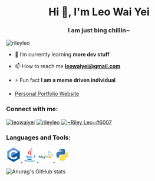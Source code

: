 <h1 align="center">Hi 👋, I'm Leo Wai Yei</h1>
<h3 align="center">I am just bing chillin~</h3>

<p align="left"> <img src="https://komarev.com/ghpvc/?username=rileyleo&label=Profile%20views&color=0e75b6&style=flat" alt="rileyleo" /> </p>

- 🌱 I’m currently learning **more dev stuff**

- 📫 How to reach me **leowaiyei@gmail.com** 

- ⚡ Fun fact **I am a meme driven individual** 

- [Personal Portfolio Website](https://rileyleo.github.io)

<h3 align="left">Connect with me:</h3>
<p align="left">
<a href="https://linkedin.com/in/leowaiyei" target="blank"><img align="center" src="https://raw.githubusercontent.com/rahuldkjain/github-profile-readme-generator/master/src/images/icons/Social/linked-in-alt.svg" alt="leowaiyei" height="30" width="40" /></a>
<a href="https://kaggle.com/rileyleo" target="blank"><img align="center" src="https://raw.githubusercontent.com/rahuldkjain/github-profile-readme-generator/master/src/images/icons/Social/kaggle.svg" alt="rileyleo" height="30" width="40" /></a>
<a href="https://discord.com/users/269448841470672896" target="blank"><img align="center" src="https://raw.githubusercontent.com/rahuldkjain/github-profile-readme-generator/master/src/images/icons/Social/discord.svg" alt="~Riley Leo~#6007" height="30" width="40" /></a>
</p>

<h3 align="left">Languages and Tools:</h3>
<p align="left"> <a href="https://www.cprogramming.com/" target="_blank" rel="noreferrer"> <img src="https://raw.githubusercontent.com/devicons/devicon/master/icons/c/c-original.svg" alt="c" width="40" height="40"/> </a> <a href="https://www.java.com" target="_blank" rel="noreferrer"> <img src="https://raw.githubusercontent.com/devicons/devicon/master/icons/java/java-original.svg" alt="java" width="40" height="40"/> </a> <a href="https://www.mysql.com/" target="_blank" rel="noreferrer"> <img src="https://raw.githubusercontent.com/devicons/devicon/master/icons/mysql/mysql-original-wordmark.svg" alt="mysql" width="40" height="40"/> </a> <a href="https://www.python.org" target="_blank" rel="noreferrer"> <img src="https://raw.githubusercontent.com/devicons/devicon/master/icons/python/python-original.svg" alt="python" width="40" height="40"/> </a> </p>

![Anurag's GitHub stats](https://github-readme-stats.vercel.app/api?username=RileyLeo&show_icons=true&theme=cobalt)

